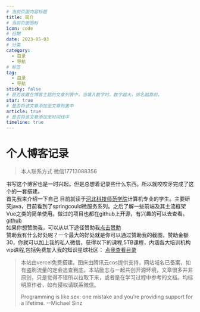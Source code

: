 ```yaml
---
# 当前页面内容标题
title: 简介
# 当前页面图标
icon: code
# 日期
date: 2023-05-03
# 分类
category:
  - 目录
  - 导航
# 标签
tag:
  - 目录
  - 导航
sticky: false
# 是否收藏在博客主题的文章列表中，当填入数字时，数字越大，排名越靠前。
star: true
# 是否将该文章添加至文章列表中
article: true
# 是否将该文章添加至时间线中
timeline: true
---
```


# 个人博客记录

> 本人联系方式 微信17713088356

 书写这个博客也是一时兴起。但是总想着记录些什么东西。所以就咬咬牙完成了这个的一套搭建。<br>
首先我来介绍一下自己 目前就读于[河北科技师范学院](https://www.hevttc.edu.cn/)计算机专业的学生。主要研究java，目前看到了springcould微服务系列。之后了解一些前端及其主流框架Vue之类的简单使用。做过的项目也都在github上开源，有兴趣的可以去查看。[github](https://github.com/xiaou61)<br>
如果你想赞助我，可以从以下途径赞助我[点击赞助](https://img1.imgtp.com/2023/07/19/VKrFkQAE.jpg)
<br>
赞助我有什么好处呢？一个最大的好处就是你可以通过赞助我的截图，赞助金额30，你就可以加上我的私人微信，获得以下的课程,5TB课程，内涵各大培训机构vip课程,包括免费加入我的知识星球社区：
[点我查看目录](https://docs.qq.com/doc/DZGhUd1RCSktFWVJU)

> 本站由vercel免费搭建，图床由腾讯云cos提供支持，网站域名已备案，如有盗刷流量的定会追查到底。本站励志与一起共创开源环境，文章很多并非原创，只是觉得不错所以拉取下来，或者是在学习过程中参考的文档。均标明原作者，如有侵权请联系微信。
>
> Programming is like sex: one mistake and you’re providing support for a lifetime. --Michael Sinz


